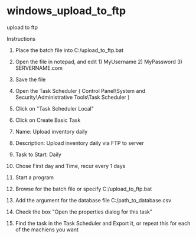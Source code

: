# windows_upload_to_ftp
upload to ftp


Instructions


1) Place the batch file into C:/upload_to_ftp.bat

2) Open the file in notepad, and edit 1) MyUsername 2) MyPassword 3) SERVERNAME.com

3) Save the file

4) Open the Task Scheduler ( Control Panel\System and Security\Administrative Tools\Task Scheduler )

5) Click on "Task Scheduler Local"

6) Click on Create Basic Task

7) Name: Upload inventory daily

8) Description: Upload inventory daily via FTP to server

9) Task to Start: Daily

10) Chose First day and Time, recur every 1 days

11) Start a program

12) Browse for the batch file or specify C:/upload_to_ftp.bat

13) Add the argument for the database file C:/path_to_database.csv

14) Check the box "Open the properties dialog for this task"

15) Find the task in the Task Scheduler and Export it, or repeat this for each of the machiens you want
